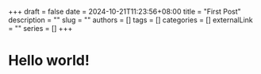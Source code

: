 +++ 
draft = false
date = 2024-10-21T11:23:56+08:00
title = "First Post"
description = ""
slug = ""
authors = []
tags = []
categories = []
externalLink = ""
series = []
+++

# Hello world!